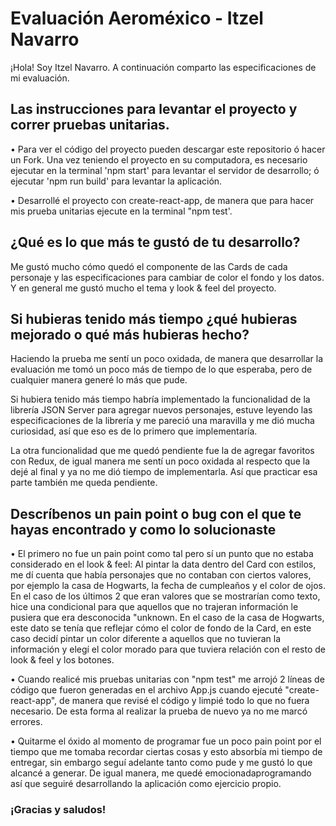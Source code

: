 # Evaluación Aeroméxico - Itzel Navarro

¡Hola! Soy Itzel Navarro.
A continuación comparto las especificaciones de mi evaluación.

## Las instrucciones para levantar el proyecto y correr pruebas unitarias.

• Para ver el código del proyecto pueden descargar este repositorio ó hacer un Fork. Una vez teniendo el proyecto en su computadora, es necesario ejecutar en la terminal 'npm start' para levantar el servidor de desarrollo; ó ejecutar 'npm run build' para levantar la aplicación.

• Desarrollé el proyecto con create-react-app, de manera que para hacer mis prueba unitarias ejecute en la terminal "npm test'.

## ¿Qué es lo que más te gustó de tu desarrollo?

Me gustó mucho cómo quedó el componente de las Cards de cada personaje y las especificaciones para cambiar de color el fondo y los datos. Y en general me gustó mucho el tema y look & feel del proyecto.

## Si hubieras tenido más tiempo ¿qué hubieras mejorado o qué más hubieras hecho?

Haciendo la prueba me sentí un poco oxidada, de manera que desarrollar la evaluación me tomó un poco más de tiempo de lo que esperaba, pero de cualquier manera generé lo más que pude.

Si hubiera tenido más tiempo habría implementado la funcionalidad de la librería JSON Server para agregar nuevos personajes, estuve leyendo las especificaciones de la librería y me pareció una maravilla y me dió mucha curiosidad, así que eso es de lo primero que implementaría.

La otra funcionalidad que me quedó pendiente fue la de agregar favoritos con Redux, de igual manera me sentí un poco oxidada al respecto que la dejé al final y ya no me dió tiempo de implementarla. Así que practicar esa parte también me queda pendiente.

## Descríbenos un pain point o bug con el que te hayas encontrado y como lo solucionaste

• El primero no fue un pain point como tal pero sí un punto que no estaba considerado en el look & feel: Al pintar la data dentro del Card con estilos, me dí cuenta que había personajes que no contaban con ciertos valores, por ejemplo la casa de Hogwarts, la fecha de cumpleaños y el color de ojos. En el caso de los últimos 2 que eran valores que se mostrarían como texto, hice una condicional para que aquellos que no trajeran información le pusiera que era desconocida "unknown. En el caso de la casa de Hogwarts, este dato se tenía que reflejar cómo el ​color de fondo de la Card, en este caso decidí pintar un color diferente a aquellos que no tuvieran la información y elegí el color morado para que tuviera relación con el resto de look & feel y los botones.  

• Cuando realicé mis pruebas unitarias con "npm test" me arrojó 2 líneas de código que fueron generadas en el archivo App.js cuando ejecuté "create-react-app", de manera que revisé el código y limpié todo lo que no fuera necesario. De esta forma al realizar la prueba de nuevo ya no me marcó errores.

• Quitarme el óxido al momento de programar fue un poco pain point por el tiempo que me tomaba recordar ciertas cosas y esto absorb​ía​ mi tiempo de entregar, sin embargo seguí adelante tanto como pude y me gustó lo que alcancé a generar. De igual manera, ​me quedé emocionada ​programando ​así que seguiré desarrollando la aplicación como ejercicio propio.

### ¡Gracias y saludos!​​